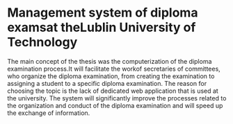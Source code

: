 # Management system of diploma examsat theLublin University of Technology
The main  concept of the thesis was the computerization of the diploma examination process.It will facilitate the workof secretaries of committees, who organize the diploma examination, from creating the examination to assigning a student to a specific diploma examination. The reason for choosing the topic is the lack of dedicated web  application  that  is  used  at  the  university. The  system  will  significantly  improve  the processes related to the organization and conduct of the diploma examination and will speed up the exchange of information.
